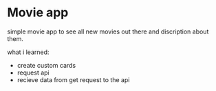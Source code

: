 # Movie app

simple movie app to see all new movies out there and discription about them.

what i learned:

- create custom cards
- request api 
- recieve data from get request to the api


